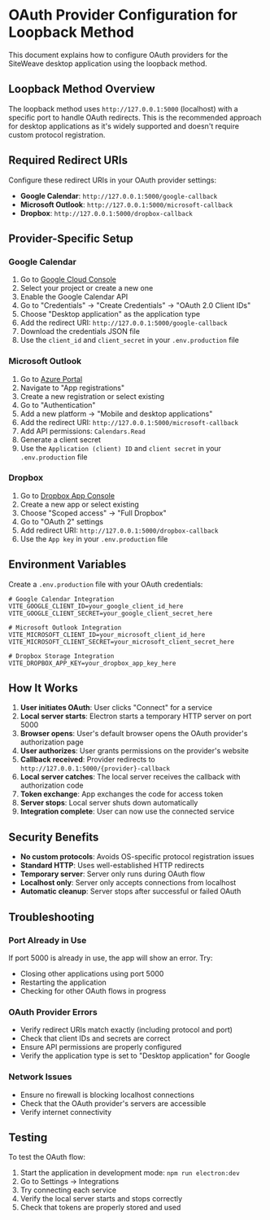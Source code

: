# OAuth Provider Configuration for Loopback Method

This document explains how to configure OAuth providers for the SiteWeave desktop application using the loopback method.

## Loopback Method Overview

The loopback method uses `http://127.0.0.1:5000` (localhost) with a specific port to handle OAuth redirects. This is the recommended approach for desktop applications as it's widely supported and doesn't require custom protocol registration.

## Required Redirect URIs

Configure these redirect URIs in your OAuth provider settings:

- **Google Calendar**: `http://127.0.0.1:5000/google-callback`
- **Microsoft Outlook**: `http://127.0.0.1:5000/microsoft-callback`
- **Dropbox**: `http://127.0.0.1:5000/dropbox-callback`

## Provider-Specific Setup

### Google Calendar

1. Go to [Google Cloud Console](https://console.cloud.google.com/)
2. Select your project or create a new one
3. Enable the Google Calendar API
4. Go to "Credentials" → "Create Credentials" → "OAuth 2.0 Client IDs"
5. Choose "Desktop application" as the application type
6. Add the redirect URI: `http://127.0.0.1:5000/google-callback`
7. Download the credentials JSON file
8. Use the `client_id` and `client_secret` in your `.env.production` file

### Microsoft Outlook

1. Go to [Azure Portal](https://portal.azure.com/)
2. Navigate to "App registrations"
3. Create a new registration or select existing
4. Go to "Authentication"
5. Add a new platform → "Mobile and desktop applications"
6. Add the redirect URI: `http://127.0.0.1:5000/microsoft-callback`
7. Add API permissions: `Calendars.Read`
8. Generate a client secret
9. Use the `Application (client) ID` and `client secret` in your `.env.production` file

### Dropbox

1. Go to [Dropbox App Console](https://www.dropbox.com/developers/apps)
2. Create a new app or select existing
3. Choose "Scoped access" → "Full Dropbox"
4. Go to "OAuth 2" settings
5. Add redirect URI: `http://127.0.0.1:5000/dropbox-callback`
6. Use the `App key` in your `.env.production` file

## Environment Variables

Create a `.env.production` file with your OAuth credentials:

```env
# Google Calendar Integration
VITE_GOOGLE_CLIENT_ID=your_google_client_id_here
VITE_GOOGLE_CLIENT_SECRET=your_google_client_secret_here

# Microsoft Outlook Integration  
VITE_MICROSOFT_CLIENT_ID=your_microsoft_client_id_here
VITE_MICROSOFT_CLIENT_SECRET=your_microsoft_client_secret_here

# Dropbox Storage Integration
VITE_DROPBOX_APP_KEY=your_dropbox_app_key_here
```

## How It Works

1. **User initiates OAuth**: User clicks "Connect" for a service
2. **Local server starts**: Electron starts a temporary HTTP server on port 5000
3. **Browser opens**: User's default browser opens the OAuth provider's authorization page
4. **User authorizes**: User grants permissions on the provider's website
5. **Callback received**: Provider redirects to `http://127.0.0.1:5000/{provider}-callback`
6. **Local server catches**: The local server receives the callback with authorization code
7. **Token exchange**: App exchanges the code for access token
8. **Server stops**: Local server shuts down automatically
9. **Integration complete**: User can now use the connected service

## Security Benefits

- **No custom protocols**: Avoids OS-specific protocol registration issues
- **Standard HTTP**: Uses well-established HTTP redirects
- **Temporary server**: Server only runs during OAuth flow
- **Localhost only**: Server only accepts connections from localhost
- **Automatic cleanup**: Server stops after successful or failed OAuth

## Troubleshooting

### Port Already in Use
If port 5000 is already in use, the app will show an error. Try:
- Closing other applications using port 5000
- Restarting the application
- Checking for other OAuth flows in progress

### OAuth Provider Errors
- Verify redirect URIs match exactly (including protocol and port)
- Check that client IDs and secrets are correct
- Ensure API permissions are properly configured
- Verify the application type is set to "Desktop application" for Google

### Network Issues
- Ensure no firewall is blocking localhost connections
- Check that the OAuth provider's servers are accessible
- Verify internet connectivity

## Testing

To test the OAuth flow:

1. Start the application in development mode: `npm run electron:dev`
2. Go to Settings → Integrations
3. Try connecting each service
4. Verify the local server starts and stops correctly
5. Check that tokens are properly stored and used
